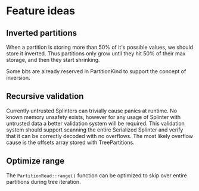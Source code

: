 # Feature ideas

## Inverted partitions

When a partition is storing more than 50% of it's possible values, we should store it inverted. Thus partitions only grow until they hit 50% of their max storage, and then they start shrinking.

Some bits are already reserved in PartitionKind to support the concept of inversion.

## Recursive validation

Currently untrusted Splinters can trivially cause panics at runtime. No known memory unsafety exists, however for any usage of Splinter with untrusted data a better validation system will be required. This validation system should support scanning the entire Serialized Splinter and verify that it can be correctly decoded with no overflows. The most likely overflow cause is the offsets array stored with TreePartitions.

## Optimize range

The `PartitionRead::range()` function can be optimized to skip over entire partitions during tree iteration.
